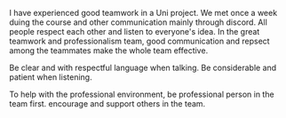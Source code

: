 I have experienced good teamwork in a Uni project. We met once a week duing the course and other communication mainly through discord. 
All people respect each other and listen to everyone's idea. In the great teamwork and professionalism team, good communication and repsect among the 
teammates make the whole team effective.

Be clear and with respectful language when talking. Be considerable and patient when listening.

To help with the professional environment, be professional person in the team first.  encourage and support others in the team.

